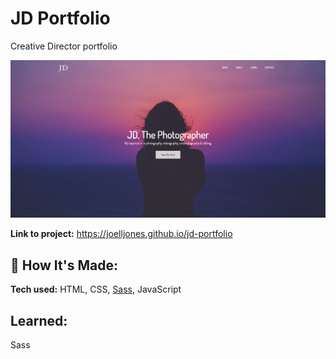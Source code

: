 # JD Portfolio

Creative Director portfolio

![screenshot](dist/img/screenshot.png)

**Link to project:** https://joelljones.github.io/jd-portfolio

## 🚀 How It's Made:

**Tech used:** HTML, CSS, [Sass](https://sass-lang.com/), JavaScript

## Learned:

Sass

